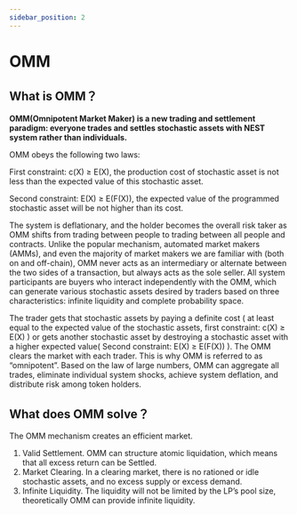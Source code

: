 ```yaml
---
sidebar_position: 2
---
```


# OMM

## What is OMM？
**OMM(Omnipotent Market Maker) is a new trading and settlement paradigm: everyone trades and settles stochastic assets with NEST system rather than individuals.**

OMM obeys the following two laws:

First constraint: c(X) ≥ E(X), the production cost of stochastic asset is not less than the expected value of this stochastic asset.

Second constraint: E(X) ≥ E(F(X)), the expected value of the programmed stochastic asset will be not higher than its cost.

The system is deflationary, and the holder becomes the overall risk taker as OMM shifts from trading between people to trading between all people and contracts. Unlike the popular mechanism, automated market makers (AMMs), and even the majority of market makers we are familiar with (both on and off-chain), OMM never acts as an intermediary or alternate between the two sides of a transaction, but always acts as the sole seller. All system participants are buyers who interact independently with the OMM, which can generate various stochastic assets desired by traders based on three characteristics: infinite liquidity and complete probability space. 
    
The trader gets that stochastic assets by paying a definite cost ( at least equal to the expected value of the stochastic assets, first constraint: c(X) ≥ E(X) ) or gets another stochastic asset by destroying a stochastic asset with a higher expected value( Second constraint: E(X) ≥ E(F(X))
). The OMM clears the market with each trader. This is why OMM is referred to as “omnipotent”. Based on the law of large numbers, OMM can aggregate all trades, eliminate individual system shocks, achieve system deflation, and distribute risk among token holders.

## What does OMM solve？
The OMM mechanism creates an efficient market.
1.	Valid Settlement. OMM can structure atomic liquidation, which means that all excess return can be Settled.
2.	Market Clearing. In a clearing market, there is no rationed or idle stochastic assets, and no excess supply or excess demand.
3.	Infinite Liquidity. The liquidity will not be limited by the LP’s pool size, theoretically OMM can provide infinite liquidity.
